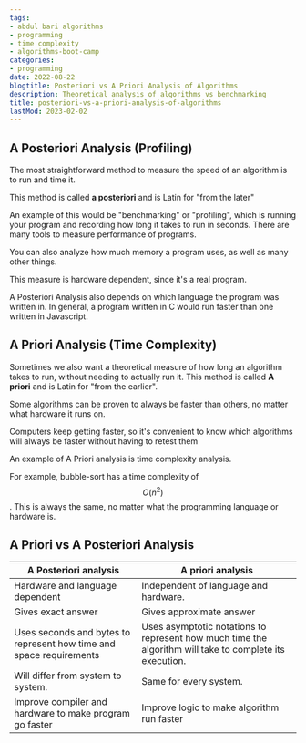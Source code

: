 ```yaml
---
tags:
- abdul bari algorithms
- programming
- time complexity
- algorithms-boot-camp
categories:
- programming
date: 2022-08-22
blogtitle: Posteriori vs A Priori Analysis of Algorithms
description: Theoretical analysis of algorithms vs benchmarking
title: posteriori-vs-a-priori-analysis-of-algorithms
lastMod: 2023-02-02
---
```

## A Posteriori Analysis (Profiling)

The most straightforward method to measure the speed of an algorithm is to run and time it.

This method is called **a posteriori** and is Latin for "from the later"

An example of this would be "benchmarking" or "profiling", which is running your program and recording how long it takes to run in seconds. There are many tools to measure performance of programs.

You can also analyze how much memory a program uses, as well as many other things.

This measure is hardware dependent, since it's a real program.

A Posteriori Analysis also depends on which language the program was written in. In general, a program written in C would run faster than one written in Javascript.

## A Priori Analysis (Time Complexity)

Sometimes we also want a theoretical measure of how long an algorithm takes to run, without needing to actually run it. This method is called **A priori** and is Latin for "from the earlier".

Some algorithms can be proven to always be faster than others, no matter what hardware it runs on.

Computers keep getting faster, so it's convenient to know which algorithms will always be faster without having to retest them

An example of A Priori analysis is time complexity analysis.

For example, bubble-sort has a time complexity of $$O(n^2)$$. This is always the same, no matter what the programming language or hardware is.

## A Priori vs A Posteriori Analysis

|                                     A Posteriori analysis                                     |                                                    A priori analysis                                                    |
|--|--|
|        Hardware and language dependent|                          Independent of language and hardware.                             |
|                                  Gives exact answer                                 |Gives approximate answer|
|Uses seconds and bytes to represent how time and space requirements| Uses asymptotic notations to represent how much time the algorithm will take to complete its execution. |
|Will differ from system to system. |                  Same for every system.                  |
|Improve compiler and hardware to make program go faster|Improve logic to make algorithm run faster|
